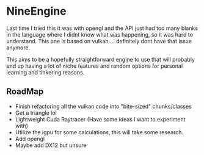 # NineEngine
Last time I tried this it was with opengl and the API just had too many blanks in the language where I didnt know what was happening, so it was hard to understand.
This one is based on vulkan.... definitely dont have that issue anymore.

This aims to be a hopefully straightforward engine to use that will probably end up having a lot of niche features and random options for personal learning and tinkering reasons.


## RoadMap

- Finish refactoring all the vulkan code into "bite-sized" chunks/classes
- Get a triangle lol
- Lightweight Cuda Raytracer (Have some ideas I want to experiment with)
- Utilize the igpu for some calculations, this will take some research.
- Add opengl
- Maybe add DX12 but unsure
